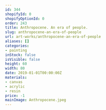 ```yaml
---
id: 344
shopifyId: 0
shopifyOptionId: 0
order: 243
title: Anthropocene. An era of people.
slug: anthropocene-an-era-of-people
url: art-works/anthropocene-an-era-of-people
aliases: []
categories:
- painting
inStock: false
isVisible: false
height: 60
width: 80
date: 2019-01-01T00:00:00Z
materials:
- canvas
- acrylic
- resin
price: -1
mainImage: Anthropocene.jpeg
---
```

